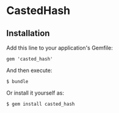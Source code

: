 # CastedHash

## Installation

Add this line to your application's Gemfile:

    gem 'casted_hash'

And then execute:

    $ bundle

Or install it yourself as:

    $ gem install casted_hash